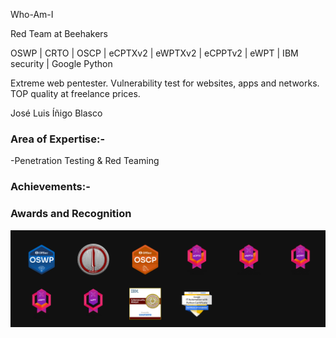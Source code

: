 
Who-Am-I

Red Team at Beehakers

OSWP | CRTO | OSCP | eCPTXv2 | eWPTXv2 | eCPPTv2 | eWPT | IBM security | Google Python 


Extreme web pentester. Vulnerability test for websites, apps and networks. TOP quality at freelance prices.

José Luis Íñigo Blasco

### Area of Expertise:-
-Penetration Testing & Red Teaming<br/>



### Achievements:-

### Awards and Recognition


<img src="https://github.com/joseluisinigo/joseluisinigo/blob/main/powned2.png"/>
